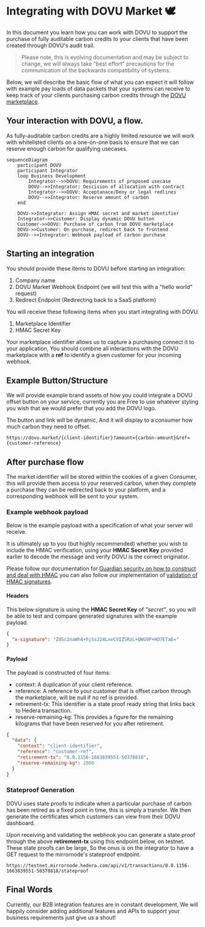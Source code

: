# Integrating with DOVU Market 🕊
 
In this document you learn how you can work with DOVU to support the purchase of fully auditable carbon credits to your clients that have been created through DOVU's audit trail.

> Please note, this is evolving documentation and may be subject to change, we will always take "best effort" precautions for the communication of the backwards compatibility of systems.

Below, we will describe the basic flow of what you can expect it will follow with example pay loads of data packets that your systems can receive to keep track of your clients purchasing carbon credits through the [DOVU marketplace](https://app.dovu.market/).

## Your interaction with DOVU, a flow.

As fully-auditable carbon credits are a highly limited resource we will work with whitelisted clients on a one-on-one basis to ensure that we can reserve enough carbon for qualifying usecases.

```mermaid
sequenceDiagram
    participant DOVU
    participant Integrator
    loop Business Development
        Integrator-->>DOVU: Requirements of proposed usecase
        DOVU-->>Integrator: Descision of allocation with contract
        Integrator-->>DOVU: Acceptanace/Deny or legal redlines
        DOVU-->>Integrator: Reserve amount of carbon
    end

    DOVU->>Integrator: Assign HMAC secret and market identifier
    Integrator->>Customer: Display dynamic DOVU button 
    Customer->>DOVU: Purchase of carbon from DOVU marketplace
    DOVU->>Customer: On purchase, redirect back to frontend
    DOVU-->>Integrator: Webhook payload of carbon purchase
```

## Starting an integration

You should provide these items to DOVU before starting an integration:

1. Company name
2. DOVU Market Webhook Endpoint (we will test this with a "hello world" request)
3. Redirect Endpoint (Redirecting back to a SaaS platform)

You will receive these following items when you start integrating with DOVU.

1. Marketplace Identifier
2. HMAC Secret Key

Your marketplace identifier allows us to capture a purchasing connect it to your application, You should combine all interactions with the DOVU marketplace with a **ref** to identify a given customer for your incoming webhook.

## Example Button/Structure

We will provide example brand assets of how you could integrate a DOVU offset button on your service, currently you are Free to use whatever styling you wish that we would prefer that you add the DOVU logo. 

The button and link will be dynamic, And it will display to a consumer how much carbon they need to offset.

```
https://dovu.market/{client-identifier}?amount={carbon-amount}&ref={customer-reference}
```

## After purchase flow

The market identifier will be stored within the cookies of a given Consumer, this will provide them access to your reserved carbon, when they complete a purchase they can be redirected back to your platform, and a corresponding webhook will be sent to your system.

### Example webhook payload

Below is the example payload with a specification of what your server will receive. 

It is ultimately up to you (but highly recommended) whether you wish to include the HMAC verification, using your **HMAC Secret Key** provided earlier to decode the message and verify DOVU is the correct originator.

Please follow our documentation for [Guardian security on how to construct and deal with HMAC](https://github.com/dovuofficial/guardian-middleware-api#security) you can also follow our implementation of [validation of HMAC signatures](https://github.com/dovuofficial/guardian-middleware-api/blob/main/src/utils/hmac.ts).  

#### Headers

This below signature is using the **HMAC Secret Key** of *"secret"*, so you will be able to test and compare generated signatures with the example payload. 

```json
{
  "x-signature": "ZdSc2naWh4+hjSsJ24LxeCVIZSRzL+QWG9P+HO7ETaE="
}
```

#### Payload 

The payload is constructed of four items:

- context: A duplication of your client reference.
- reference: A reference to your customer that is offset carbon through the marketplace, will be null if no ref is provided.
- retirement-tx: This identifier is a state proof ready string that links back to Hedera transaction.
- reserve-remaining-kg: This provides a figure for the remaining kilograms that have been reserved for you after retirement.

```json
{
  "data": {
    "context": "client-identifier",
    "reference": "customer-ref",
    "retirement-tx": "0.0.1156-1663839551-50378818",
    "reserve-remaining-kg": 2000
  }
}
```

### Stateproof Generation

DOVU uses state proofs to indicate when a particular purchase of carbon has been retired as a fixed point in time, this is simply a transfer. We then generate the certificates which customers can view from their DOVU dashboard. 

Upon receiving and validating the webhook you can generate a state proof through the above **retirement-tx** using this endpoint below, on testnet. These state proofs can be large, So the onus is on the integrator to have a GET request to the mirrornode's stateproof endpoint. 

```
https://testnet.mirrornode.hedera.com/api/v1/transactions/0.0.1156-1663839551-50378818/stateproof
```

## Final Words

Currently, our B2B integration features are in constant development, We will happily consider adding additional features and APIs to support your business requirements just give us a shout! 

